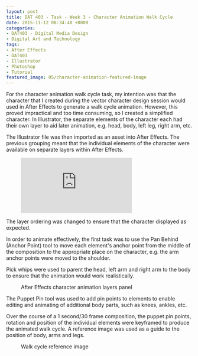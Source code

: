```yaml
---
layout: post
title: DAT 403 - Task - Week 3 - Character Animation Walk Cycle
date: 2015-11-12 08:34:48 +0000
categories:
- DAT403 - Digital Media Design
- Digital Art and Technology
tags:
- After Effects
- DAT403
- Illustrator
- Photoshop
- Tutorial
featured_image: 05/character-animation-featured-image
---
```

For the character animation walk cycle task, my intention was that the character that I created during the vector character design session would used in After Effects to generate a walk cycle animation. However, this proved impractical and too time consuming, so I created a simplified character. In Illustrator, the separate elements of the character each had their own layer to aid later animation, e.g. head, body, left leg, right arm, etc.

The Illustrator file was then imported as an asset into After Effects. The previous grouping meant that the individual elements of the character were available on separate layers within After Effects.

<figure>
<div class="embed-container">
<iframe src="https://www.youtube.com/embed/VUR-QMgxl1A" frameborder="0" allow="accelerometer; autoplay; clipboard-write; encrypted-media; gyroscope; picture-in-picture" allowfullscreen></iframe>
</div>
</figure>

The layer ordering was changed to ensure that the character displayed as expected.

In order to animate effectively, the first task was to use the Pan Behind (Anchor Point) tool to move each element's anchor point from the middle of the composition to the appropriate place on the character, e.g. the arm anchor points were moved to the shoulder.

Pick whips were used to parent the head, left arm and right arm to the body to ensure that the animation would work realistically.

<figure><a href="https://res.cloudinary.com/circleseven/image/upload/c_limit,w_1200,h_1200,q_auto,f_auto/05/after-effects-character-animation-layers"><img src="https://res.cloudinary.com/circleseven/image/upload/c_limit,w_800,h_800,q_auto,f_auto/05/after-effects-character-animation-layers" srcset="https://res.cloudinary.com/circleseven/image/upload/c_limit,w_400,q_auto,f_auto/05/after-effects-character-animation-layers 400w, https://res.cloudinary.com/circleseven/image/upload/c_limit,w_800,q_auto,f_auto/05/after-effects-character-animation-layers 800w, https://res.cloudinary.com/circleseven/image/upload/c_limit,w_1200,q_auto,f_auto/05/after-effects-character-animation-layers 1200w" sizes="(max-width: 768px) 100vw, 800px" alt="" loading="lazy"></a><figcaption>After Effects character animation layers panel</figcaption></figure>

The Puppet Pin tool was used to add pin points to elements to enable editing and animating of additional body parts, such as knees, ankles, etc.

Over the course of a 1 second/30 frame composition, the puppet pin points, rotation and position of the individual elements were keyframed to produce the animated walk cycle. A reference image was used as a guide to the position of body, arms and legs.

<figure><a href="https://res.cloudinary.com/circleseven/image/upload/c_limit,w_1200,h_1200,q_auto,f_auto/05/walk-cycle"><img src="https://res.cloudinary.com/circleseven/image/upload/c_limit,w_800,h_800,q_auto,f_auto/05/walk-cycle" srcset="https://res.cloudinary.com/circleseven/image/upload/c_limit,w_400,q_auto,f_auto/05/walk-cycle 400w, https://res.cloudinary.com/circleseven/image/upload/c_limit,w_800,q_auto,f_auto/05/walk-cycle 800w, https://res.cloudinary.com/circleseven/image/upload/c_limit,w_1200,q_auto,f_auto/05/walk-cycle 1200w" sizes="(max-width: 768px) 100vw, 800px" alt="" loading="lazy"></a><figcaption>Walk cycle reference image</figcaption></figure>
